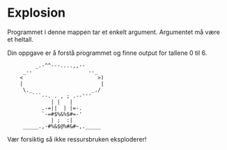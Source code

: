 # Explosion

Programmet i denne mappen tar et enkelt argument. Argumentet må være et heltall.

Din oppgave er å forstå programmet og finne output for tallene 0 til 6.

             _.-^^---....,,--
         _--                  --_
        <                        >)
        |                         |
         \._                   _./
            ```--. . , ; .--'''
                  | |   |
               .-=||  | |=-.
               `-=#$%&%$#=-'
                  | ;  :|
         _____.,-#%&$@%#&#~,._____

Vær forsiktig så ikke ressursbruken eksploderer!
